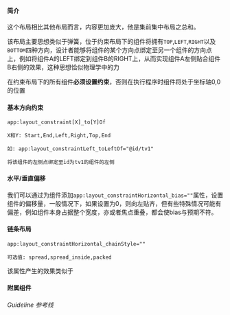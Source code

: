 #### 简介
这个布局相比其他布局而言，内容更加庞大，他是集前集中布局之总和。

该布局主要思想类似于弹簧，位于约束布局下的组件将拥有`TOP`,`LEFT`,`RIGHT`以及`BOTTOM`四种方向，设计者能够将组件的某个方向点绑定至另一个组件的方向点上，例如将组件A的LEFT绑定到组件B的RIGHT上，从而实现组件A左侧贴合组件B右侧的效果，这种思想恰似物理学中的力

在约束布局下的所有组件**必须设置约束**，否则在执行程序时组件将处于坐标轴0,0的位置

#### 基本方向约束
```text
app:layout_constraint[X]_to[Y]Of

X和Y: Start,End,Left,Right,Top,End

如: app:layout_constraintLeft_toLeftOf="@id/tv1"

将该组件的左侧点绑定至id为tv1的组件的左侧
```

#### 水平/垂直偏移
我们可以通过为组件添加`app:layout_constraintHorizontal_bias=""`属性，设置组件的偏移量，一般情况下，如果设置为0，则向左贴齐，但有些特殊情况可能有偏差，例如组件本身占据整个宽度，亦或者焦点重叠，都会使bias与预期不符。
#### 链条布局
```text
app:layout_constraintHorizontal_chainStyle=""

可选值: spread,spread_inside,packed
```
该属性产生的效果类似于
#### 附属组件
###### Guideline 参考线
###### 